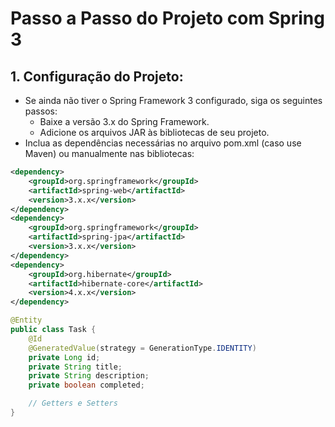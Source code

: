 # Passo a Passo do Projeto com Spring 3
## 1. Configuração do Projeto:
* Se ainda não tiver o Spring Framework 3 configurado, siga os seguintes passos:
    * Baixe a versão 3.x do Spring Framework.
    * Adicione os arquivos JAR às bibliotecas de seu projeto.
* Inclua as dependências necessárias no arquivo pom.xml (caso use Maven) ou manualmente nas bibliotecas:
```xml
<dependency>
    <groupId>org.springframework</groupId>
    <artifactId>spring-web</artifactId>
    <version>3.x.x</version>
</dependency>
<dependency>
    <groupId>org.springframework</groupId>
    <artifactId>spring-jpa</artifactId>
    <version>3.x.x</version>
</dependency>
<dependency>
    <groupId>org.hibernate</groupId>
    <artifactId>hibernate-core</artifactId>
    <version>4.x.x</version>
</dependency>
```

```java
@Entity
public class Task {
    @Id
    @GeneratedValue(strategy = GenerationType.IDENTITY)
    private Long id;
    private String title;
    private String description;
    private boolean completed;

    // Getters e Setters
}
```